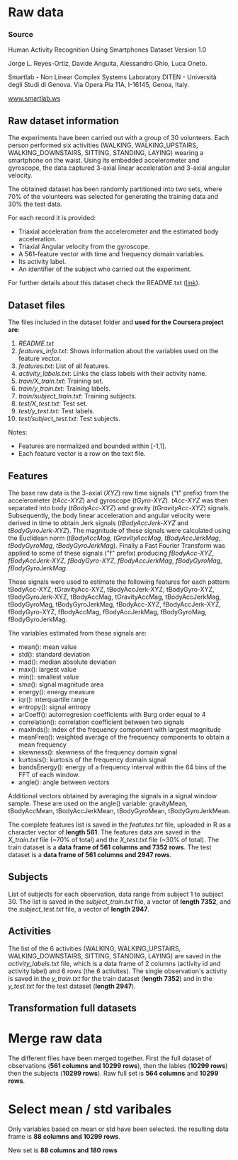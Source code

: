# Raw data

### Source
Human Activity Recognition Using Smartphones Dataset
Version 1.0

Jorge L. Reyes-Ortiz, Davide Anguita, Alessandro Ghio, Luca Oneto.

Smartlab - Non Linear Complex Systems Laboratory
DITEN - Università degli Studi di Genova.
Via Opera Pia 11A, I-16145, Genoa, Italy.

www.smartlab.ws

## Raw dataset information

The experiments have been carried out with a group of 30 volunteers. Each person performed six activities (WALKING, WALKING_UPSTAIRS, WALKING_DOWNSTAIRS, SITTING, STANDING, LAYING) wearing a smartphone on the waist. Using its embedded accelerometer and gyroscope, the data captured 3-axial linear acceleration and 3-axial angular velocity.

The obtained dataset has been randomly partitioned into two sets, where 70% of the volunteers was selected for generating the training data and 30% the test data.

For each record it is provided:
- Triaxial acceleration from the accelerometer and the estimated body acceleration.
- Triaxial Angular velocity from the gyroscope. 
- A 561-feature vector with time and frequency domain variables. 
- Its activity label. 
- An identifier of the subject who carried out the experiment.

For further details about this dataset check the README.txt ([link](https://d396qusza40orc.cloudfront.net/getdata%2Fprojectfiles%2FUCI%20HAR%20Dataset.zip)).

## Dataset files

The files included in the dataset folder and **used for the Coursera project are**:
1. *README.txt*
2. *features_info.txt*: Shows information about the variables used on the feature vector.
3. *features.txt*: List of all features.
4. *activity_labels.txt*: Links the class labels with their activity name.
5. *train/X_train.txt*: Training set.
6. *train/y_train.txt*: Training labels.
7. *train/subject_train.txt*: Training subjects.
8. *test/X_test.txt*: Test set.
9. *test/y_test.txt*: Test labels.
10. *test/subject_test.txt*: Test subjects.

Notes: 
- Features are normalized and bounded within [-1,1].
- Each feature vector is a row on the text file.

## Features

The base raw data is the 3-axial (*XYZ*) raw time signals ("t" prefix) from the accelerometer (*tAcc-XYZ*) and gyroscope (*tGyro-XYZ*). *tAcc-XYZ* was then separated into body (*tBodyAcc-XYZ*) and gravity (*tGravityAcc-XYZ*) signals. Subsequently, the body linear acceleration and angular velocity were derived in time to obtain Jerk signals (*tBodyAccJerk-XYZ* and *tBodyGyroJerk-XYZ*). The magnitude of these signals were calculated using the Euclidean norm (*tBodyAccMag*, *tGravityAccMag*, *tBodyAccJerkMag*, *tBodyGyroMag*, *tBodyGyroJerkMag*). Finally a Fast Fourier Transform was applied to some of these signals ("f" prefix) producing *fBodyAcc-XYZ*, *fBodyAccJerk-XYZ*, *fBodyGyro-XYZ*, *fBodyAccJerkMag*, *fBodyGyroMag*, *fBodyGyroJerkMag*. 

Those signals were used to estimate the following features for each pattern: tBodyAcc-XYZ, tGravityAcc-XYZ, tBodyAccJerk-XYZ, tBodyGyro-XYZ, tBodyGyroJerk-XYZ, tBodyAccMag, tGravityAccMag, tBodyAccJerkMag, tBodyGyroMag, tBodyGyroJerkMag, fBodyAcc-XYZ, fBodyAccJerk-XYZ,  fBodyGyro-XYZ, fBodyAccMag, fBodyAccJerkMag, fBodyGyroMag, fBodyGyroJerkMag.

The variables estimated from these signals are: 
- mean(): mean value
- std(): standard deviation
- mad(): median absolute deviation 
- max(): largest value
- min(): smallest value
- sma(): signal magnitude area
- energy(): energy measure 
- iqr(): interquartile range 
- entropy(): signal entropy
- arCoeff(): autorregresion coefficients with Burg order equal to 4
- correlation(): correlation coefficient between two signals
- maxInds(): index of the frequency component with largest magnitude
- meanFreq(): weighted average of the frequency components to obtain a mean frequency
- skewness(): skewness of the frequency domain signal 
- kurtosis(): kurtosis of the frequency domain signal 
- bandsEnergy(): energy of a frequency interval within the 64 bins of the FFT of each window.
- angle(): angle between vectors

Additional vectors obtained by averaging the signals in a signal window sample. These are used on the angle() variable: gravityMean,  tBodyAccMean, tBodyAccJerkMean, tBodyGyroMean, tBodyGyroJerkMean.

The complete features list is saved in the *featutes.txt* file, uploaded in R as a character vector of **length 561**.
The features data are saved in the *X_train.txt* file (~70% of total) and the *X_test.txt* file (~30% of total). The train dataset is a **data frame of 561 columns and 7352 rows**. The test dataset is a **data frame of 561 columns and 2947 rows**.

## Subjects

List of subjects for each observation, data range from subject 1 to subject 30. The list is saved in the *subject_train.txt* file, a vector of **length 7352**, and the *subject_test.txt* file, a vector of **length 2947**.

## Activities

The list of the 6 activities (WALKING, WALKING_UPSTAIRS, WALKING_DOWNSTAIRS, SITTING, STANDING, LAYING) are saved in the *activity_labels.txt* file, which is a data frame of 2 columns (activity id and activity label) and 6 rows (the 6 activites). The single observation's activity is saved in the *y_train.txt* for the train dataset (**length 7352**) and in the *y_test.txt* for the test dataset (**length 2947**).

## Transformation full datasets

# Merge raw data

The different files have been merged together. First the full dataset of observations (**561 columns and 10299 rows**), then the lables (**10299 rows**) then the subjects (**10299 rows**). Raw full set is **564 columns** and **10299 rows**.

# Select mean / std varibales

Only variables based on mean or std have been selected. the resulting data frame is **88 columns and 10299 rows**.

New set is **88 columns and 180 rows**
